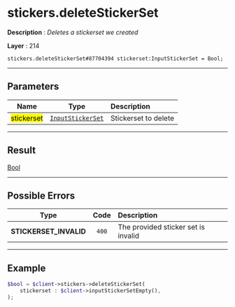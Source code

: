 # stickers.deleteStickerSet

**Description** : *Deletes a stickerset we created*

**Layer** : 214

```tl
stickers.deleteStickerSet#87704394 stickerset:InputStickerSet = Bool;
```

---

## Parameters

| Name | Type | Description |
| :---: | :---: | :--- |
| <mark>stickerset</mark> | [`InputStickerSet`](type/InputStickerSet) | Stickerset to delete |

---

## Result

[Bool](type/Bool)

---

## Possible Errors

| Type | Code | Description |
| :---: | :---: | :--- |
| **STICKERSET_INVALID** | `400` | The provided sticker set is invalid |

---

## Example

```php
$bool = $client->stickers->deleteStickerSet(
	stickerset : $client->inputStickerSetEmpty(),
);
```